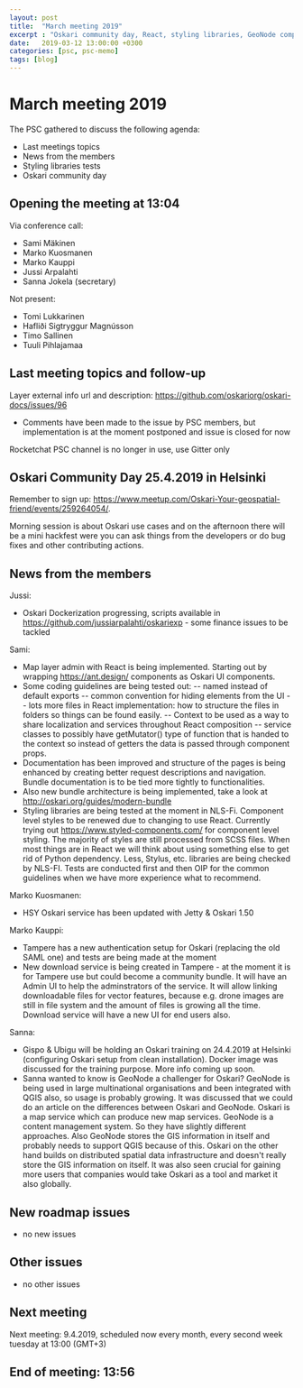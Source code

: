 ```yaml
---
layout: post
title:  "March meeting 2019"
excerpt : "Oskari community day, React, styling libraries, GeoNode comparison, news"
date:   2019-03-12 13:00:00 +0300
categories: [psc, psc-memo]
tags: [blog]
---
```


# March meeting 2019

The PSC gathered to discuss the following agenda:

- Last meetings topics
- News from the members
- Styling libraries tests
- Oskari community day

## Opening the meeting at 13:04

Via conference call:

- Sami Mäkinen
- Marko Kuosmanen
- Marko Kauppi
- Jussi Arpalahti
- Sanna Jokela (secretary)

Not present:

- Tomi Lukkarinen
- Hafliði Sigtryggur Magnússon
- Timo Sallinen
- Tuuli Pihlajamaa

## Last meeting topics and follow-up

Layer external info url and description: https://github.com/oskariorg/oskari-docs/issues/96

- Comments have been made to the issue by PSC members, but implementation is at the moment postponed and issue is closed for now

Rocketchat PSC channel is no longer in use, use Gitter only

## Oskari Community Day 25.4.2019 in Helsinki

Remember to sign up: https://www.meetup.com/Oskari-Your-geospatial-friend/events/259264054/. 

Morning session is about Oskari use cases and on the afternoon there will be a mini hackfest were you can ask things from the developers or do bug fixes and other contributing actions. 

## News from the members

Jussi: 
- Oskari Dockerization progressing, scripts available in https://github.com/jussiarpalahti/oskariexp - some finance issues to be tackled

Sami: 
- Map layer admin with React is being implemented. Starting out by wrapping https://ant.design/ components as Oskari UI components.
- Some coding guidelines are being tested out: 
-- named instead of default exports
-- common convention for hiding elements from the UI
-- lots more files in React implementation: how to structure the files in folders so things can be found easily.
-- Context to be used as a way to share localization and services throughout React composition
-- service classes to possibly have getMutator() type of function that is handed to the context so instead of getters the data is passed through component props.
- Documentation has been improved and structure of the pages is being enhanced by creating better request descriptions and navigation. Bundle documentation is to be tied more tightly to functionalities.
- Also new bundle architecture is being implemented, take a look at  http://oskari.org/guides/modern-bundle  
- Styling libraries are being tested at the moment in NLS-Fi. Component level styles to be renewed due to changing to use React. Currently trying out https://www.styled-components.com/ for component level styling. The majority of styles are still processed from SCSS files. When most things are in React we will think about using something else to get rid of Python dependency. Less, Stylus, etc. libraries are being checked by NLS-FI. Tests are conducted first and then OIP for the common guidelines when we have more experience what to recommend.

Marko Kuosmanen: 
- HSY Oskari service has been updated with Jetty & Oskari 1.50

Marko Kauppi: 
- Tampere has a new authentication setup for Oskari (replacing the old SAML one) and tests are being made at the moment
- New download service is being created in Tampere - at the moment it is for Tampere use but could become a community bundle. It will have an Admin UI to help the adminstrators of the service. It will allow linking downloadable files for vector features, because e.g. drone images are still in file system and the amount of files is growing all the time. Download service will have a new UI for end users also.

Sanna: 
- Gispo & Ubigu will be holding an Oskari training on 24.4.2019 at Helsinki (configuring Oskari setup from clean installation). Docker image was discussed for the training purpose. More info coming up soon.
- Sanna wanted to know is GeoNode a challenger for Oskari? GeoNode is being used in large multinational organisations and been integrated with QGIS also, so usage is probably growing. It was discussed that we could do an article on the differences between Oskari and GeoNode. Oskari is a map service which can produce new map services. GeoNode is a content management system. So they have slightly different approaches. Also GeoNode stores the GIS information in itself and probably needs to support QGIS because of this. Oskari on the other hand builds on distributed spatial data infrastructure and doesn't really store the GIS information on itself. It was also seen crucial for gaining more users that companies would take Oskari as a tool and market it also globally.

## New roadmap issues

- no new issues 

## Other issues

- no other issues


## Next meeting

Next meeting: 9.4.2019, scheduled now every month, every second week tuesday at 13:00 (GMT+3)

## End of meeting: 13:56
